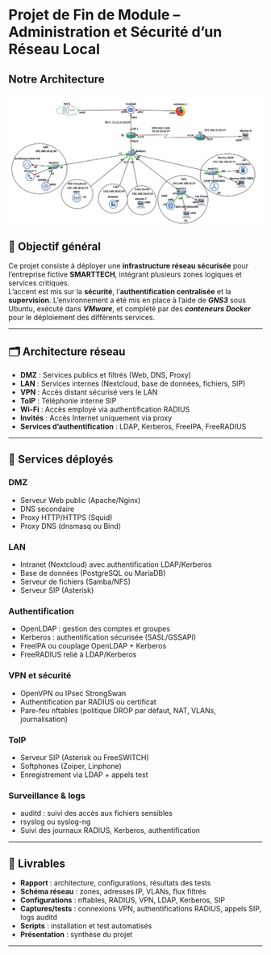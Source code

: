 # Projet de Fin de Module – Administration et Sécurité d’un Réseau Local

## Notre Architecture 
![Schéma réseau](Architecture.jpg)


## 📌 Objectif général
Ce projet consiste à déployer une **infrastructure réseau sécurisée** pour l’entreprise fictive **SMARTTECH**, intégrant plusieurs zones logiques et services critiques.  
L’accent est mis sur la **sécurité**, l’**authentification centralisée** et la **supervision**.
L’environnement a été mis en place à l’aide de ***GNS3*** sous Ubuntu, exécuté dans ***VMware***, et complété par des ***conteneurs Docker*** pour le déploiement des différents services.

---

## 🗂 Architecture réseau

- **DMZ** : Services publics et filtrés (Web, DNS, Proxy)
- **LAN** : Services internes (Nextcloud, base de données, fichiers, SIP)
- **VPN** : Accès distant sécurisé vers le LAN
- **ToIP** : Téléphonie interne SIP
- **Wi-Fi** : Accès employé via authentification RADIUS
- **Invités** : Accès Internet uniquement via proxy
- **Services d’authentification** : LDAP, Kerberos, FreeIPA, FreeRADIUS

---

## 🔧 Services déployés

### DMZ
- Serveur Web public (Apache/Nginx)
- DNS secondaire
- Proxy HTTP/HTTPS (Squid)
- Proxy DNS (dnsmasq ou Bind)

### LAN
- Intranet (Nextcloud) avec authentification LDAP/Kerberos
- Base de données (PostgreSQL ou MariaDB)
- Serveur de fichiers (Samba/NFS)
- Serveur SIP (Asterisk)

### Authentification
- OpenLDAP : gestion des comptes et groupes
- Kerberos : authentification sécurisée (SASL/GSSAPI)
- FreeIPA ou couplage OpenLDAP + Kerberos
- FreeRADIUS relié à LDAP/Kerberos

### VPN et sécurité
- OpenVPN ou IPsec StrongSwan
- Authentification par RADIUS ou certificat
- Pare-feu nftables (politique DROP par défaut, NAT, VLANs, journalisation)

### ToIP
- Serveur SIP (Asterisk ou FreeSWITCH)
- Softphones (Zoiper, Linphone)
- Enregistrement via LDAP + appels test

### Surveillance & logs
- auditd : suivi des accès aux fichiers sensibles
- rsyslog ou syslog-ng
- Suivi des journaux RADIUS, Kerberos, authentification

---

## 📄 Livrables
- **Rapport** : architecture, configurations, résultats des tests
- **Schéma réseau** : zones, adresses IP, VLANs, flux filtrés
- **Configurations** : nftables, RADIUS, VPN, LDAP, Kerberos, SIP
- **Captures/tests** : connexions VPN, authentifications RADIUS, appels SIP, logs auditd
- **Scripts** : installation et test automatisés
- **Présentation** : synthèse du projet

---
